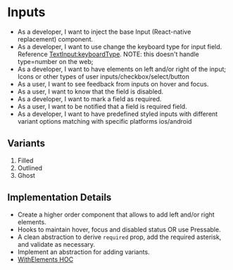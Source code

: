 # Inputs
- As a developer, I want to inject the base Input (React-native replacement) component.
- As a developer, I want to use change the keyboard type for input field. Reference [TextInput:keyboardType](https://reactnative.dev/docs/textinput#keyboardtype). NOTE: this doesn't handle type=number on the web;
- As a developer, I want to have elements on left and/or right of the input; Icons or other types of user inputs/checkbox/select/button
- As a user, I want to see feedback from inputs on hover and focus.
- As a user, I want to know that the field is disabled.
- As a developer, I want to mark a field as required.
- As a user, I want to be notified that a field is required field.
- As a developer, I want to have predefined styled inputs with different variant options matching with specific platforms ios/android

## Variants
1. Filled
2. Outlined
3. Ghost

## Implementation Details
- Create a higher order component that allows to add left and/or right elements.
- Hooks to maintain hover, focus and disabled status OR use Pressable.
- A clean abstraction to derive `required` prop, add the required asterisk, and validate as necessary.
- Implement an abstraction for adding variants.
- [WithElements HOC](./HOC/WithElements.md)